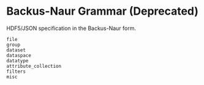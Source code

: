 # Backus-Naur Grammar (Deprecated)

HDF5/JSON specification in the Backus-Naur form.

```{toctree}
file
group
dataset
dataspace
datatype
attribute_collection
filters
misc
```
